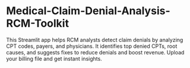 # Medical-Claim-Denial-Analysis-RCM-Toolkit
This Streamlit app helps RCM analysts detect claim denials by analyzing CPT codes, payers, and physicians. It identifies top denied CPTs, root causes, and suggests fixes to reduce denials and boost revenue. Upload your billing file and get instant insights.
